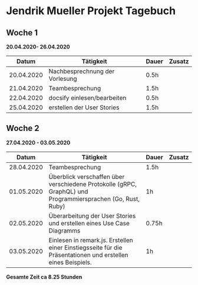 # Jendrik Mueller Projekt Tagebuch



## Woche 1 

__20.04.2020- 26.04.2020__

| Datum      | Tätigkeit                      | Dauer | Zusatz |
| ---------- | ------------------------------ | ----- | ------ |
| 20.04.2020 | Nachbesprechnung der Vorlesung | 0.5h  |        |
| 21.04.2020 | Teambesprechung                | 1.5h  |        |
| 22.04.2020 | docsify einlesen/bearbeiten    | 0.5h  |        |
| 25.04.2020 | erstellen der User Stories     | 1.5h  |        |



## Woche 2 

__27.04.2020 - 03.05.2020__

| Datum      | Tätigkeit                                                    | Dauer | Zusatz |
| ---------- | ------------------------------------------------------------ | ----- | ------ |
| 28.04.2020 | Teambesprechung                                              | 1.5h  |        |
| 01.05.2020 | Überblick verschaffen über verschiedene Protokolle (gRPC, GraphQL) und Programmiersprachen (Go, Rust, Ruby) | 1h    |        |
| 02.05.2020 | Überarbeitung der User Stories und erstellen eines Use Case Diagramms | 0.75h |        |
| 03.05.2020 | Einlesen in remark.js. Erstellen einer Einstiegsseite für die Präsentationen und erstellen eines Beispiels. | 1h    |        |





__Gesamte Zeit ca 8.25 Stunden__ 